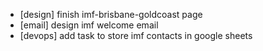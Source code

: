 - [design] finish imf-brisbane-goldcoast page
- [email]  design imf welcome email
- [devops] add task to store imf contacts in google sheets
